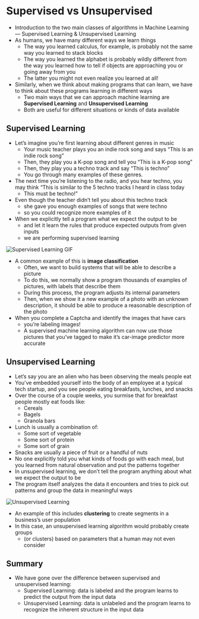 # Supervised vs Unsupervised
- Introduction to the two main classes of algorithms in Machine Learning — Supervised Learning & Unsupervised Learning
- As humans, we have many different ways we learn things
    - The way you learned calculus, for example, is probably not the same way you learned to stack blocks
    - The way you learned the alphabet is probably wildly different from the way you learned how to tell if objects are approaching you or going away from you
    - The latter you might not even realize you learned at all!
- Similarly, when we think about making programs that can learn, we have to think about these programs learning in different ways
    - Two main ways that we can approach machine learning are __Supervised Learning__ and __Unsupervised Learning__
    - Both are useful for different situations or kinds of data available
## Supervised Learning
- Let’s imagine you’re first learning about different genres in music
    - Your music teacher plays you an indie rock song and says “This is an indie rock song”
    - Then, they play you a K-pop song and tell you “This is a K-pop song”
    - Then, they play you a techno track and say “This is techno”
    - You go through many examples of these genres.
- The next time you’re listening to the radio, and you hear techno, you may think “This is similar to the 5 techno tracks I heard in class today
    - This must be techno!”
- Even though the teacher didn’t tell you about this techno track
    - she gave you enough examples of songs that were techno
    - so you could recognize more examples of it
- When we explicitly tell a program what we expect the output to be
    - and let it learn the rules that produce expected outputs from given inputs
    - we are performing supervised learning

![Supervised Learning GIF](https://content.codecademy.com/programs/data-science-path/supervised-learning.gif)

- A common example of this is __image classification__
    - Often, we want to build systems that will be able to describe a picture
    - To do this, we normally show a program thousands of examples of pictures, with labels that describe them
    - During this process, the program adjusts its internal parameters
    - Then, when we show it a new example of a photo with an unknown description, it should be able to produce a reasonable description of the photo
- When you complete a Captcha and identify the images that have cars
    - you’re labeling images!
    - A supervised machine learning algorithm can now use those pictures that you’ve tagged to make it’s car-image predictor more accurate

## Unsupervised Learning
- Let’s say you are an alien who has been observing the meals people eat
- You’ve embedded yourself into the body of an employee at a typical tech startup, and you see people eating breakfasts, lunches, and snacks
- Over the course of a couple weeks, you surmise that for breakfast people mostly eat foods like:
    - Cereals
    - Bagels
    - Granola bars
- Lunch is usually a combination of:
    - Some sort of vegetable
    - Some sort of protein
    - Some sort of grain
- Snacks are usually a piece of fruit or a handful of nuts
- No one explicitly told you what kinds of foods go with each meal, but you learned from natural observation and put the patterns together
- In unsupervised learning, we don’t tell the program anything about what we expect the output to be
- The program itself analyzes the data it encounters and tries to pick out patterns and group the data in meaningful ways

![Unsupervised Learning](https://content.codecademy.com/programs/data-science-path/unsupervised-learning.gif)

- An example of this includes __clustering__ to create segments in a business’s user population
- In this case, an unsupervised learning algorithm would probably create groups
    - (or clusters) based on parameters that a human may not even consider

## Summary
- We have gone over the difference between supervised and unsupervised learning:
    - Supervised Learning: data is labeled and the program learns to predict the output from the input data
    - Unsupervised Learning: data is unlabeled and the program learns to recognize the inherent structure in the input data
